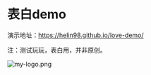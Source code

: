 # 表白demo

演示地址：https://helin98.github.io/love-demo/
<br/>

注：测试玩玩，表白用，并非原创。


[my-logo.png]: https://upload-images.jianshu.io/upload_images/13623636-6d878e3d3ef63825.png?imageMogr2/auto-orient/strip%7CimageView2/2/w/1240 "my-logo"
![my-logo.png]

